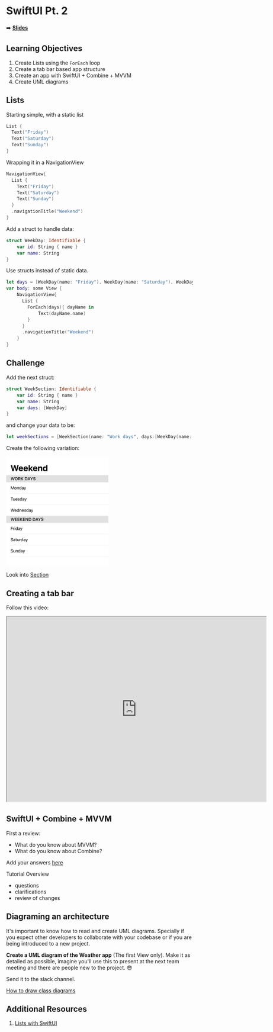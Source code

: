 <!-- .slide: data-background="./Images/header.svg" data-background-repeat="none" data-background-size="40% 40%" data-background-position="center 10%" class="header" -->
# SwiftUI Pt. 2

<!-- Put a link to the slides so that students can find them -->

➡️ [**Slides**](/Syllabus-Template/Slides/Lesson2.html ':ignore')

<!-- > -->

## Learning Objectives

1. Create Lists using the `ForEach` loop
1. Create a tab bar based app structure
1. Create an app with SwiftUI + Combine + MVVM
1. Create UML diagrams

<!-- > -->

## Lists

Starting simple, with a static list

```swift
List {
  Text("Friday")
  Text("Saturday")
  Text("Sunday")
}
```

<!-- v -->

Wrapping it in a NavigationView

```swift
NavigationView{
  List {
    Text("Friday")
    Text("Saturday")
    Text("Sunday")
  }
  .navigationTitle("Weekend")
}
```

<!-- v -->

Add a struct to handle data:

```swift
struct WeekDay: Identifiable {
    var id: String { name }
    var name: String
}
```

<!-- v -->

Use structs instead of static data.

```swift
let days = [WeekDay(name: "Friday"), WeekDay(name: "Saturday"), WeekDay(name: "Sunday")]
var body: some View {
    NavigationView{
      List {
        ForEach(days){ dayName in
            Text(dayName.name)
        }
      }
      .navigationTitle("Weekend")
    }
}
```

<!-- > -->

## Challenge

Add the next struct:

```swift
struct WeekSection: Identifiable {
    var id: String { name }
    var name: String
    var days: [WeekDay]
}
```

and change your data to be:
```swift
let weekSections = [WeekSection(name: "Work days", days:[WeekDay(name: "Monday"), WeekDay(name: "Tuesday"), WeekDay(name: "Wednesday")]), WeekSection(name: "Weekend days", days:[WeekDay(name: "Friday"), WeekDay(name: "Saturday"), WeekDay(name: "Sunday")])]
```

<!-- v -->

Create the following variation:

![list](assets/list.png)

Look into [Section](https://developer.apple.com/documentation/swiftui/section)

<!-- > -->

## Creating a tab bar

Follow this video:

<iframe src="https://youtube.com/embed/Ck7uN5ZKzf8?t=71" data-autoplay  width="700" height="500"></iframe>

<!-- > -->

## SwiftUI + Combine + MVVM

First a review:

- What do you know about MVVM?
- What do you know about Combine?

Add your answers [here](https://jamboard.google.com/d/1vba5Z04ar9lVVb_M_9F9gasBIS3j0eGu046MdbcTLGQ/edit?usp=sharing)

<!-- > -->

Tutorial Overview

- questions
- clarifications
- review of changes

<!-- > -->

## Diagraming an architecture

It's important to know how to read and create UML diagrams. Specially if you expect other developers to collaborate with your codebase or if you are being introduced to a new project.

**Create a UML diagram of the Weather app** (The first View only). Make it as detailed as possible, imagine you'll use this to present at the next team meeting and there are people new to the project. 😎

Send it to the slack channel.

<!-- v -->

[How to draw class diagrams](https://creately.com/blog/diagrams/class-diagram-tutorial/#Definition)

<!-- > -->

## Additional Resources

1. [Lists with SwiftUI](https://www.hackingwithswift.com/quick-start/swiftui/building-a-menu-using-list)
